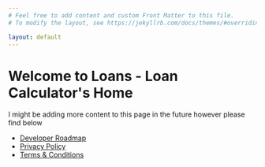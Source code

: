 ```yaml
---
# Feel free to add content and custom Front Matter to this file.
# To modify the layout, see https://jekyllrb.com/docs/themes/#overriding-theme-defaults

layout: default
---
```


# Welcome to Loans - Loan Calculator's Home

I might be adding more content to this page in the future however please find below

- [Developer Roadmap](mberndt92.github.io/LoanCalculatorSupportPrivacy/roadmap)
- [Privacy Policy](mberndt92.github.io/LoanCalculatorSupportPrivacy/privacy)
- [Terms & Conditions](mberndt92.github.io/LoanCalculatorSupportPrivacy/terms)
